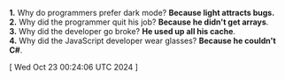  
**1.** Why do programmers prefer dark mode? **Because light attracts bugs.** <br> **2.** Why did the programmer quit his job? **Because he didn't get arrays**. <br> **3.** Why did the developer go broke? **He used up all his cache**.<br> **4.** Why did the JavaScript developer wear glasses? **Because he couldn't C#**.
 
[ 
Wed Oct 23 00:24:06 UTC 2024
 ]
